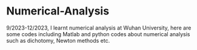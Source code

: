 # Numerical-Analysis
9/2023-12/2023, I learnt numerical analysis at Wuhan University, here are some codes including Matlab and python codes about numerical analysis such as dichotomy, Newton methods etc.
